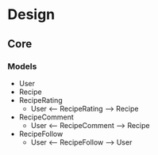 # Design

## Core

### Models

- User
- Recipe
- RecipeRating
  - User <-- RecipeRating --> Recipe
- RecipeComment
  - User <-- RecipeComment --> Recipe
- RecipeFollow
  - User <-- RecipeFollow --> User
